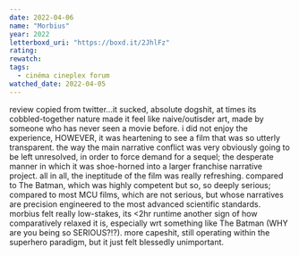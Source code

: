 ```yaml
---
date: 2022-04-06
name: "Morbius"
year: 2022
letterboxd_uri: "https://boxd.it/2JhlFz"
rating: 
rewatch: 
tags:
  - cinéma cineplex forum
watched_date: 2022-04-05
---
```


review copied from twitter...it sucked, absolute dogshit, at times its cobbled-together nature made it feel like naive/outisder art, made by someone who has never seen a movie before. i did not enjoy the experience, HOWEVER, it was heartening to see a film that was so utterly transparent. the way the main narrative conflict was very obviously going to be left unresolved, in order to force demand for a sequel; the desperate manner in which it was shoe-horned into a larger franchise narrative project. all in all, the ineptitude of the film was really refreshing. compared to The Batman, which was highly competent but so, so deeply serious; compared to most MCU films, which are not serious, but whose narratives are precision engineered to the most advanced scientific standards. morbius felt really low-stakes, its <2hr runtime another sign of how comparatively relaxed it is, especially wrt something like The Batman (WHY are you being so SERIOUS?!?). more capeshit, still operating within the superhero paradigm, but it just felt blessedly unimportant.
